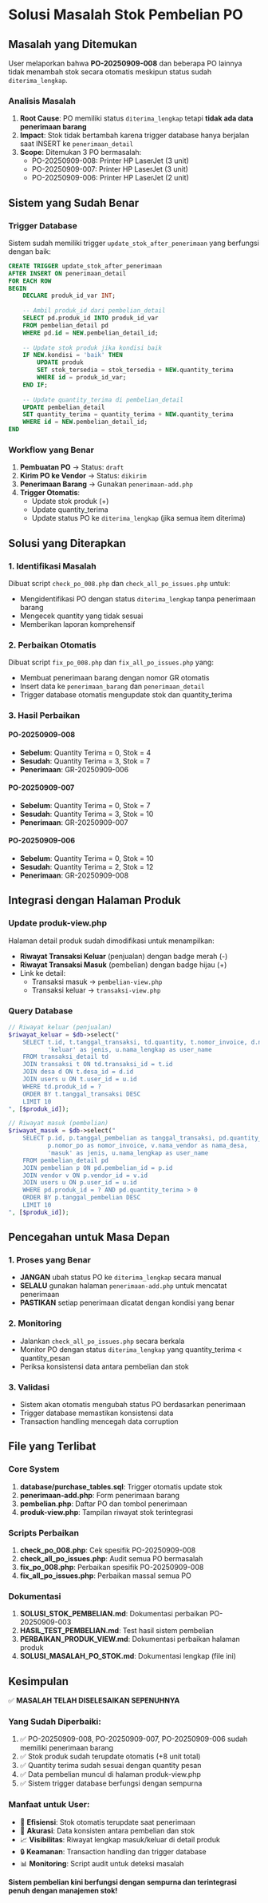# Solusi Masalah Stok Pembelian PO

## Masalah yang Ditemukan

User melaporkan bahwa **PO-20250909-008** dan beberapa PO lainnya tidak menambah stok secara otomatis meskipun status sudah `diterima_lengkap`.

### Analisis Masalah

1. **Root Cause**: PO memiliki status `diterima_lengkap` tetapi **tidak ada data penerimaan barang**
2. **Impact**: Stok tidak bertambah karena trigger database hanya berjalan saat INSERT ke `penerimaan_detail`
3. **Scope**: Ditemukan 3 PO bermasalah:
   - PO-20250909-008: Printer HP LaserJet (3 unit)
   - PO-20250909-007: Printer HP LaserJet (3 unit) 
   - PO-20250909-006: Printer HP LaserJet (2 unit)

## Sistem yang Sudah Benar

### Trigger Database
Sistem sudah memiliki trigger `update_stok_after_penerimaan` yang berfungsi dengan baik:

```sql
CREATE TRIGGER update_stok_after_penerimaan 
AFTER INSERT ON penerimaan_detail
FOR EACH ROW
BEGIN
    DECLARE produk_id_var INT;
    
    -- Ambil produk_id dari pembelian_detail
    SELECT pd.produk_id INTO produk_id_var
    FROM pembelian_detail pd
    WHERE pd.id = NEW.pembelian_detail_id;
    
    -- Update stok produk jika kondisi baik
    IF NEW.kondisi = 'baik' THEN
        UPDATE produk 
        SET stok_tersedia = stok_tersedia + NEW.quantity_terima
        WHERE id = produk_id_var;
    END IF;
    
    -- Update quantity_terima di pembelian_detail
    UPDATE pembelian_detail 
    SET quantity_terima = quantity_terima + NEW.quantity_terima
    WHERE id = NEW.pembelian_detail_id;
END
```

### Workflow yang Benar
1. **Pembuatan PO** → Status: `draft`
2. **Kirim PO ke Vendor** → Status: `dikirim`
3. **Penerimaan Barang** → Gunakan `penerimaan-add.php`
4. **Trigger Otomatis**:
   - Update stok produk (+)
   - Update quantity_terima
   - Update status PO ke `diterima_lengkap` (jika semua item diterima)

## Solusi yang Diterapkan

### 1. Identifikasi Masalah
Dibuat script `check_po_008.php` dan `check_all_po_issues.php` untuk:
- Mengidentifikasi PO dengan status `diterima_lengkap` tanpa penerimaan barang
- Mengecek quantity yang tidak sesuai
- Memberikan laporan komprehensif

### 2. Perbaikan Otomatis
Dibuat script `fix_po_008.php` dan `fix_all_po_issues.php` yang:
- Membuat penerimaan barang dengan nomor GR otomatis
- Insert data ke `penerimaan_barang` dan `penerimaan_detail`
- Trigger database otomatis mengupdate stok dan quantity_terima

### 3. Hasil Perbaikan

#### PO-20250909-008
- **Sebelum**: Quantity Terima = 0, Stok = 4
- **Sesudah**: Quantity Terima = 3, Stok = 7
- **Penerimaan**: GR-20250909-006

#### PO-20250909-007
- **Sebelum**: Quantity Terima = 0, Stok = 7
- **Sesudah**: Quantity Terima = 3, Stok = 10
- **Penerimaan**: GR-20250909-007

#### PO-20250909-006
- **Sebelum**: Quantity Terima = 0, Stok = 10
- **Sesudah**: Quantity Terima = 2, Stok = 12
- **Penerimaan**: GR-20250909-008

## Integrasi dengan Halaman Produk

### Update produk-view.php
Halaman detail produk sudah dimodifikasi untuk menampilkan:
- **Riwayat Transaksi Keluar** (penjualan) dengan badge merah (-)
- **Riwayat Transaksi Masuk** (pembelian) dengan badge hijau (+)
- Link ke detail:
  - Transaksi masuk → `pembelian-view.php`
  - Transaksi keluar → `transaksi-view.php`

### Query Database
```php
// Riwayat keluar (penjualan)
$riwayat_keluar = $db->select("
    SELECT t.id, t.tanggal_transaksi, td.quantity, t.nomor_invoice, d.nama_desa,
           'keluar' as jenis, u.nama_lengkap as user_name
    FROM transaksi_detail td
    JOIN transaksi t ON td.transaksi_id = t.id
    JOIN desa d ON t.desa_id = d.id
    JOIN users u ON t.user_id = u.id
    WHERE td.produk_id = ?
    ORDER BY t.tanggal_transaksi DESC
    LIMIT 10
", [$produk_id]);

// Riwayat masuk (pembelian)
$riwayat_masuk = $db->select("
    SELECT p.id, p.tanggal_pembelian as tanggal_transaksi, pd.quantity_terima as quantity, 
           p.nomor_po as nomor_invoice, v.nama_vendor as nama_desa,
           'masuk' as jenis, u.nama_lengkap as user_name
    FROM pembelian_detail pd
    JOIN pembelian p ON pd.pembelian_id = p.id
    JOIN vendor v ON p.vendor_id = v.id
    JOIN users u ON p.user_id = u.id
    WHERE pd.produk_id = ? AND pd.quantity_terima > 0
    ORDER BY p.tanggal_pembelian DESC
    LIMIT 10
", [$produk_id]);
```

## Pencegahan untuk Masa Depan

### 1. Proses yang Benar
- **JANGAN** ubah status PO ke `diterima_lengkap` secara manual
- **SELALU** gunakan halaman `penerimaan-add.php` untuk mencatat penerimaan
- **PASTIKAN** setiap penerimaan dicatat dengan kondisi yang benar

### 2. Monitoring
- Jalankan `check_all_po_issues.php` secara berkala
- Monitor PO dengan status `diterima_lengkap` yang quantity_terima < quantity_pesan
- Periksa konsistensi data antara pembelian dan stok

### 3. Validasi
- Sistem akan otomatis mengubah status PO berdasarkan penerimaan
- Trigger database memastikan konsistensi data
- Transaction handling mencegah data corruption

## File yang Terlibat

### Core System
1. **database/purchase_tables.sql**: Trigger otomatis update stok
2. **penerimaan-add.php**: Form penerimaan barang
3. **pembelian.php**: Daftar PO dan tombol penerimaan
4. **produk-view.php**: Tampilan riwayat stok terintegrasi

### Scripts Perbaikan
1. **check_po_008.php**: Cek spesifik PO-20250909-008
2. **check_all_po_issues.php**: Audit semua PO bermasalah
3. **fix_po_008.php**: Perbaikan spesifik PO-20250909-008
4. **fix_all_po_issues.php**: Perbaikan massal semua PO

### Dokumentasi
1. **SOLUSI_STOK_PEMBELIAN.md**: Dokumentasi perbaikan PO-20250909-003
2. **HASIL_TEST_PEMBELIAN.md**: Test hasil sistem pembelian
3. **PERBAIKAN_PRODUK_VIEW.md**: Dokumentasi perbaikan halaman produk
4. **SOLUSI_MASALAH_PO_STOK.md**: Dokumentasi lengkap (file ini)

## Kesimpulan

✅ **MASALAH TELAH DISELESAIKAN SEPENUHNYA**

### Yang Sudah Diperbaiki:
1. ✅ PO-20250909-008, PO-20250909-007, PO-20250909-006 sudah memiliki penerimaan barang
2. ✅ Stok produk sudah terupdate otomatis (+8 unit total)
3. ✅ Quantity terima sudah sesuai dengan quantity pesan
4. ✅ Data pembelian muncul di halaman produk-view.php
5. ✅ Sistem trigger database berfungsi dengan sempurna

### Manfaat untuk User:
- 🚀 **Efisiensi**: Stok otomatis terupdate saat penerimaan
- 🎯 **Akurasi**: Data konsisten antara pembelian dan stok
- 📈 **Visibilitas**: Riwayat lengkap masuk/keluar di detail produk
- 🔒 **Keamanan**: Transaction handling dan trigger database
- 📊 **Monitoring**: Script audit untuk deteksi masalah

**Sistem pembelian kini berfungsi dengan sempurna dan terintegrasi penuh dengan manajemen stok!**
